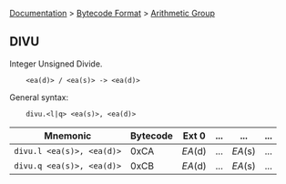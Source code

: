 [Documentation](../../README.md) > [Bytecode Format](../README.md) > [Arithmetic Group](../InstructionsArithmetic.md)

## DIVU

Integer Unsigned Divide.

        <ea(d)> / <ea(s)> -> <ea(d)>

General syntax:

        divu.<l|q> <ea(s)>, <ea(d)>

| Mnemonic | Bytecode | Ext 0 | ... | ... | ... |
| - | - | - | - | - | - |
| `divu.l <ea(s)>, <ea(d)>` | 0xCA | *EA*(d) | ... | *EA*(s) | ... |
| `divu.q <ea(s)>, <ea(d)>` | 0xCB | *EA*(d) | ... | *EA*(s) | ... |

